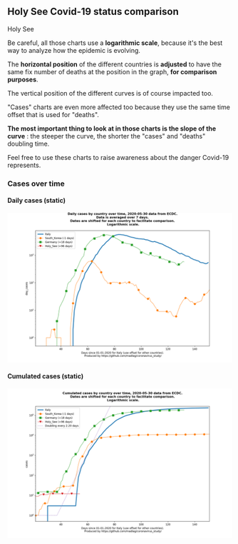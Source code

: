 ## Holy See Covid-19 status comparison 

Holy See



Be careful, all those charts use a **logarithmic scale**, because it's the best way to analyze how the epidemic is evolving.
 
The **horizontal position** of the different countries is **adjusted** to have the same fix number of deaths at the position in the graph, **for comparison purposes**.

The vertical position of the different curves is of course impacted too.

"Cases" charts are even more affected too because they use the same time offset that is used for "deaths".

**The most important thing to look at in those charts is the slope of the curve** : the steeper the curve, the shorter the "cases" and "deaths" doubling time.

Feel free to use these charts to raise awareness about the danger Covid-19 represents. 


 
### Cases over time
 
#### Daily cases (static)
![Holy See covid-19 daily cases static chart](https://raw.githubusercontent.com/madlag/coronavirus_study/master/notebooks/graphs/2020-05-30/countries/Holy_See/2020-05-30_Holy_See_day_cases.png "Holy See covid-19 day_cases static chart")   
 
#### Cumulated cases (static)
![Holy See covid-19 cumulated cases static chart](https://raw.githubusercontent.com/madlag/coronavirus_study/master/notebooks/graphs/2020-05-30/countries/Holy_See/2020-05-30_Holy_See_cases.png "Holy See covid-19 cases static chart")   

